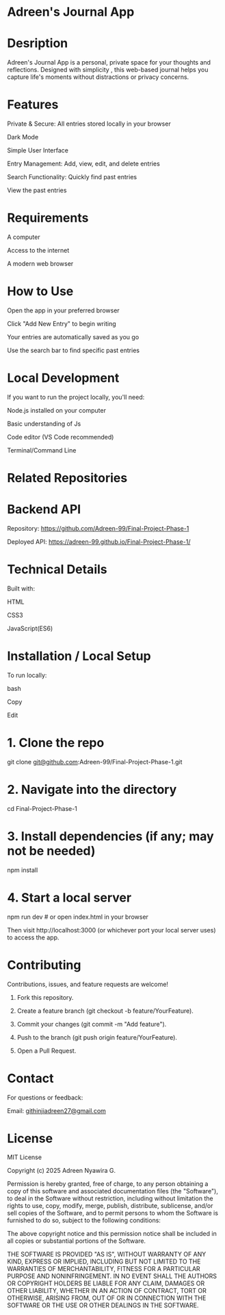 # Adreen's Journal App

# Desription
Adreen's Journal App is a personal, private space for your thoughts and reflections. Designed with simplicity , this web-based journal helps you capture life's moments without distractions or privacy concerns.

# Features
Private & Secure: All entries stored locally in your browser

Dark Mode

Simple User Interface

Entry Management: Add, view, edit, and delete entries

Search Functionality: Quickly find past entries
 
 View the past entries

# Requirements

A computer

Access to the internet

A modern web browser

# How to Use

Open the app in your preferred browser

Click "Add New Entry" to begin writing

Your entries are automatically saved as you go

Use the search bar to find specific past entries


# Local Development
If you want to run the project locally, you'll need:

Node.js installed on your computer

Basic understanding of Js

Code editor (VS Code recommended)

Terminal/Command Line

# Related Repositories

# Backend API
Repository: https://github.com/Adreen-99/Final-Project-Phase-1

Deployed API: https://adreen-99.github.io/Final-Project-Phase-1/

# Technical Details
Built with:

HTML 

CSS3

JavaScript(ES6)

# Installation / Local Setup

To run locally:

bash

Copy

Edit

# 1. Clone the repo
git clone git@github.com:Adreen-99/Final-Project-Phase-1.git

# 2. Navigate into the directory
cd Final-Project-Phase-1

# 3. Install dependencies (if any; may not be needed)
npm install

# 4. Start a local server
npm run dev  # or open index.html in your browser

Then visit http://localhost:3000 (or whichever port your local
server uses) to access the app.


# Contributing

Contributions, issues, and feature requests are welcome!

1. Fork this repository.

2. Create a feature branch (git checkout -b feature/YourFeature).

3. Commit your changes (git commit -m "Add feature").

4. Push to the branch (git push origin feature/YourFeature).

5. Open a Pull Request.

# Contact

For questions or feedback:

Email: githinjiadreen27@gmail.com

# License

MIT License

Copyright (c) 2025 Adreen Nyawira G.

Permission is hereby granted, free of charge, to any person obtaining a copy
of this software and associated documentation files (the "Software"), to deal
in the Software without restriction, including without limitation the rights
to use, copy, modify, merge, publish, distribute, sublicense, and/or sell
copies of the Software, and to permit persons to whom the Software is
furnished to do so, subject to the following conditions:

The above copyright notice and this permission notice shall be included in all
copies or substantial portions of the Software.

THE SOFTWARE IS PROVIDED "AS IS", WITHOUT WARRANTY OF ANY KIND, EXPRESS OR
IMPLIED, INCLUDING BUT NOT LIMITED TO THE WARRANTIES OF MERCHANTABILITY,
FITNESS FOR A PARTICULAR PURPOSE AND NONINFRINGEMENT. IN NO EVENT SHALL THE
AUTHORS OR COPYRIGHT HOLDERS BE LIABLE FOR ANY CLAIM, DAMAGES OR OTHER
LIABILITY, WHETHER IN AN ACTION OF CONTRACT, TORT OR OTHERWISE, ARISING FROM,
OUT OF OR IN CONNECTION WITH THE SOFTWARE OR THE USE OR OTHER DEALINGS IN THE
SOFTWARE.



